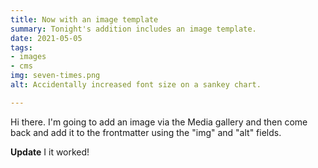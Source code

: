 ```yaml
---
title: Now with an image template
summary: Tonight's addition includes an image template.
date: 2021-05-05
tags:
- images
- cms
img: seven-times.png
alt: Accidentally increased font size on a sankey chart.

---
```

Hi there. I'm going to add an image via the Media gallery and then come back and add it to the frontmatter using the "img" and "alt" fields.

**Update** I it worked!
